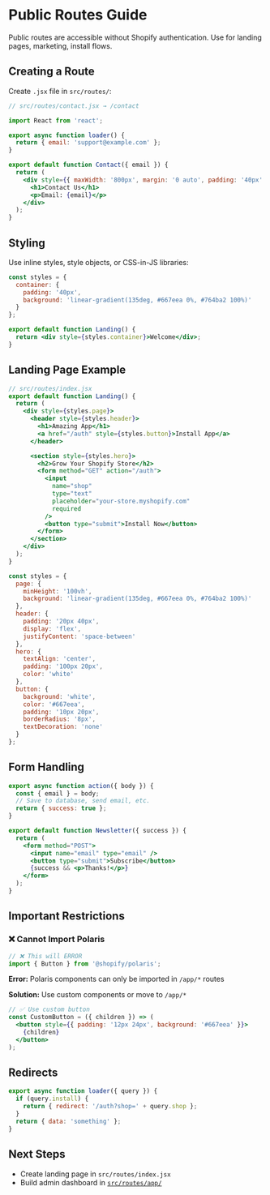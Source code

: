 # Public Routes Guide

Public routes are accessible without Shopify authentication. Use for landing pages, marketing, install flows.

## Creating a Route

Create `.jsx` file in `src/routes/`:

```jsx
// src/routes/contact.jsx → /contact

import React from 'react';

export async function loader() {
  return { email: 'support@example.com' };
}

export default function Contact({ email }) {
  return (
    <div style={{ maxWidth: '800px', margin: '0 auto', padding: '40px' }}>
      <h1>Contact Us</h1>
      <p>Email: {email}</p>
    </div>
  );
}
```

## Styling

Use inline styles, style objects, or CSS-in-JS libraries:

```jsx
const styles = {
  container: {
    padding: '40px',
    background: 'linear-gradient(135deg, #667eea 0%, #764ba2 100%)'
  }
};

export default function Landing() {
  return <div style={styles.container}>Welcome</div>;
}
```

## Landing Page Example

```jsx
// src/routes/index.jsx
export default function Landing() {
  return (
    <div style={styles.page}>
      <header style={styles.header}>
        <h1>Amazing App</h1>
        <a href="/auth" style={styles.button}>Install App</a>
      </header>

      <section style={styles.hero}>
        <h2>Grow Your Shopify Store</h2>
        <form method="GET" action="/auth">
          <input
            name="shop"
            type="text"
            placeholder="your-store.myshopify.com"
            required
          />
          <button type="submit">Install Now</button>
        </form>
      </section>
    </div>
  );
}

const styles = {
  page: {
    minHeight: '100vh',
    background: 'linear-gradient(135deg, #667eea 0%, #764ba2 100%)'
  },
  header: {
    padding: '20px 40px',
    display: 'flex',
    justifyContent: 'space-between'
  },
  hero: {
    textAlign: 'center',
    padding: '100px 20px',
    color: 'white'
  },
  button: {
    background: 'white',
    color: '#667eea',
    padding: '10px 20px',
    borderRadius: '8px',
    textDecoration: 'none'
  }
};
```

## Form Handling

```jsx
export async function action({ body }) {
  const { email } = body;
  // Save to database, send email, etc.
  return { success: true };
}

export default function Newsletter({ success }) {
  return (
    <form method="POST">
      <input name="email" type="email" />
      <button type="submit">Subscribe</button>
      {success && <p>Thanks!</p>}
    </form>
  );
}
```

## Important Restrictions

### ❌ Cannot Import Polaris

```jsx
// ❌ This will ERROR
import { Button } from '@shopify/polaris';
```

**Error:** Polaris components can only be imported in `/app/*` routes

**Solution:** Use custom components or move to `/app/*`

```jsx
// ✅ Use custom button
const CustomButton = ({ children }) => (
  <button style={{ padding: '12px 24px', background: '#667eea' }}>
    {children}
  </button>
);
```

## Redirects

```jsx
export async function loader({ query }) {
  if (query.install) {
    return { redirect: '/auth?shop=' + query.shop };
  }
  return { data: 'something' };
}
```

## Next Steps

- Create landing page in `src/routes/index.jsx`
- Build admin dashboard in [`src/routes/app/`](./app/README.md)
